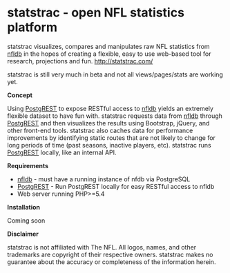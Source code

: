 # statstrac - open NFL statistics platform

statstrac visualizes, compares and manipulates raw NFL statistics from [nfldb](https://github.com/BurntSushi/nfldb) in the hopes of creating a flexible, easy to use web-based tool for research, projections and fun. http://statstrac.com/

statstrac is still very much in beta and not all views/pages/stats are working yet.

**Concept**

Using [PostgREST](https://github.com/begriffs/postgrest) to expose RESTful access to [nfldb](https://github.com/BurntSushi/nfldb) yields an extremely flexible dataset to have fun with. statstrac requests data from [nfldb](https://github.com/BurntSushi/nfldb) through [PostgREST](https://github.com/begriffs/postgrest) and then visualizes the results using Bootstrap, jQuery, and other front-end tools. statstrac also caches data for performance improvements by identifying static routes that are not likely to change for long periods of time (past seasons, inactive players, etc). statstrac runs [PostgREST](https://github.com/begriffs/postgrest) locally, like an internal API.

**Requirements**

* [nfldb](https://github.com/BurntSushi/nfldb) - must have a running instance of nfdb via PostgreSQL
* [PostgREST](https://github.com/begriffs/postgrest) - Run PostgREST locally for easy RESTful access to nfldb
* Web server running PHP>=5.4

**Installation**

Coming soon

**Disclaimer**

statstrac is not affiliated with The NFL. All logos, names, and other trademarks are copyright of their respective owners. statstrac makes no guarantee about the accuracy or completeness of the information herein.
